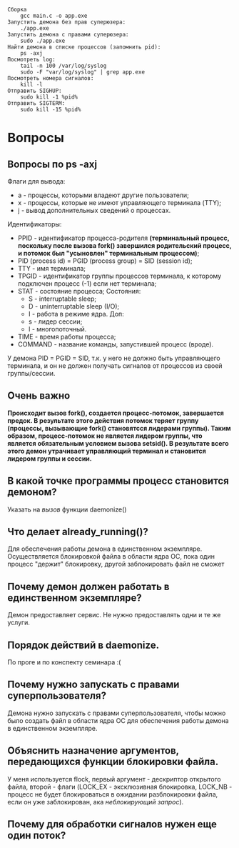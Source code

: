 ```
Сборка
    gcc main.c -o app.exe
Запустить демона без прав суперюзера:
    ./app.exe
Запустить демона с правами суперюзера:
    sudo ./app.exe
Найти демона в списке процессов (запомнить pid):
    ps -axj
Посмотреть log:
    tail -n 100 /var/log/syslog
    sudo -F "var/log/syslog" | grep app.exe
Посмотреть номера сигналов:
    kill -l
Отправить SIGHUP:
    sudo kill -1 %pid%
Отправить SIGTERM:
    sudo kill -15 %pid%
```

# Вопросы
## Вопросы по ps -axj
Флаги для вывода:
- a - процессы, которыми владеют другие пользователи;
- x - процессы, которые не имеют управляющего терминала (TTY);
- j - вывод дополнительных сведений о процессах.

Идентификаторы:
- PPID - идентификатор процесса-родителя **(терминальный процесс, поскольку после вызова fork() завершился родительский процесс, и потомок был "усыновлен" терминальным процессом)**;
- PID (process id) = PGID (process group) = SID (session id);
- TTY - имя терминала;
- TPGID - идентификатор группы процессов терминала, к которому подключен процесс (-1) если нет терминала;
- STAT - состояние процесса;
    Состояния:
    - S - interruptable sleep;
    - D - uninterruptable sleep (I/O);
    - I - работа в режиме ядра.
    Доп:
    - s - лидер сессии;
    - l - многопоточный.
 - TIME - время работы процесса;
 - COMMAND - название команды, запустившей процесс (вроде).
 
У демона PID = PGID = SID, т.к. у него не должно быть управляющего терминала, и он не должен получать сигналов от процессов из своей группы/сессии.

## Очень важно

**Происходит вызов fork(), создается процесс-потомок, завершается предок. В результате этого действия потомок теряет группу (процессы, вызывающие fork() становятсся лидерами группы). Таким образом, процесс-потомок не является лидером группы, что является обязательным условием вызова setsid(). В результате всего этого демон утрачивает управляющий терминал и становится лидером группы и сессии.**

## В какой точке программы процесс становится демоном?
Указать на _вызов_ функции daemonize()
 
## Что делает already_running()?
Для обеспечения работы демона в единственном экземпляре. Осуществляется блокировкой файла в области ядра ОС, пока один процесс "держит" блокировку, другой заблокировать файл не сможет

## Почему демон должен работать в единственном экземпляре?
Демон предоставляет сервис. Не нужно предоставлять одни и те же услуги.

## Порядок действий в daemonize.
По проге и по конспекту семинара :(

## Почему нужно запускать с правами суперпользователя?
Демона нужно запускать с правами суперпользователя, чтобы можно было создать файл в области ядра ОС для обеспечения работы демона в единственном экземпляре.

## Объяснить назначение аргументов, передающихся функции блокировки файла.
У меня используется flock, первый аргумент - дескриптор открытого файла, второй - флаги (LOCK_EX - эксклюзивная блокировка, LOCK_NB - процесс не будет блокироваться в ожидании разблокировки файла, если он уже заблокирован, ака _неблокирующий запрос_). 

## Почему для обработки сигналов нужен еще один поток?

